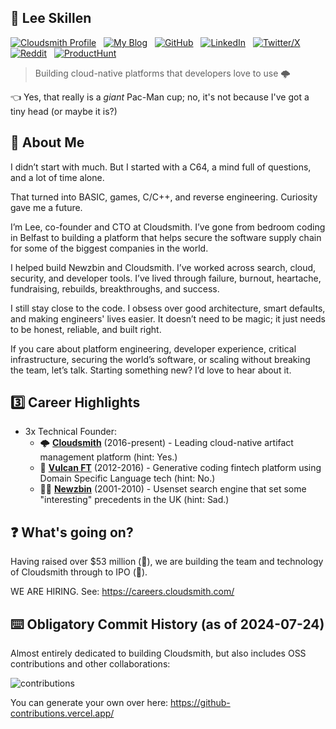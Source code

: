 ## :metal: Lee Skillen

[![Cloudsmith Profile](https://img.shields.io/badge/Profile-2A6FE1?style=for-the-badge&logo=cloudsmith&logoColor=white
)](https://careers.cloudsmith.com/people/2769225-lee-skillen) &nbsp; [![My Blog](https://img.shields.io/badge/My_Blog-b5165b?style=for-the-badge&logo=duck&logoColor=white)](https://skillen.io) &nbsp; [![GitHub](https://img.shields.io/badge/GitHub-100000?style=for-the-badge&logo=github&logoColor=white)](https://github.com/lskillen) &nbsp; [![LinkedIn](https://img.shields.io/badge/LinkedIn-0077B5?style=for-the-badge&logo=linkedin&logoColor=white)](https://linkedin.com/in/lskillen) &nbsp; [![Twitter/X](https://img.shields.io/badge/Twitter\/X-000000?style=for-the-badge&logo=x&logoColor=white)](https://twitter.com/lskillen) &nbsp; [![Reddit](https://img.shields.io/badge/Reddit-FF4500?style=for-the-badge&logo=reddit&logoColor=white)](https://www.reddit.com/user/lskillen/) &nbsp; [![ProductHunt](https://img.shields.io/badge/producthunt-DA552F?style=for-the-badge&logo=producthunt&logoColor=white)](https://www.producthunt.com/@lskillen) 

> Building cloud-native platforms that developers love to use 🌩️

👈 Yes, that really is a *giant* Pac-Man cup; no, it's not because I've got a tiny head (or maybe it is?)

## 👋 About Me

I didn’t start with much. But I started with a C64, a mind full of questions, and a lot of time alone.

That turned into BASIC, games, C/C++, and reverse engineering. Curiosity gave me a future.

I’m Lee, co-founder and CTO at Cloudsmith. I’ve gone from bedroom coding in Belfast to building a platform that helps secure the software supply chain for some of the biggest companies in the world.

I helped build Newzbin and Cloudsmith. I’ve worked across search, cloud, security, and developer tools. I’ve lived through failure, burnout, heartache, fundraising, rebuilds, breakthroughs, and success.

I still stay close to the code. I obsess over good architecture, smart defaults, and making engineers' lives easier. It doesn’t need to be magic; it just needs to be honest, reliable, and built right.

If you care about platform engineering, developer experience, critical infrastructure, securing the world’s software, or scaling without breaking the team, let’s talk. Starting something new? I’d love to hear about it.

## 3️⃣ Career Highlights

- 3x Technical Founder:
  - 🌩️ [**Cloudsmith**](https://cloudsmith.com)  (2016-present) - Leading cloud-native artifact management platform (hint: Yes.)
  - 💸 [**Vulcan FT**](https://github.com/vulcanft) (2012-2016) - Generative coding fintech platform using Domain Specific Language tech (hint: No.)
  - 🏴‍☠️ [**Newzbin**](https://en.wikipedia.org/wiki/Newzbin) (2001-2010) - Usenset search engine that set some "interesting" precedents in the UK (hint: Sad.)

## ❓ What's going on?

Having raised over $53 million (🤑), we are building the team and technology of Cloudsmith through to IPO (🚀).

WE ARE HIRING. See: https://careers.cloudsmith.com/

## ⌨️ Obligatory Commit History (as of 2024-07-24)

Almost entirely dedicated to building Cloudsmith, but also includes OSS contributions and other collaborations:

![contributions](https://github.com/user-attachments/assets/decd7c70-4c00-4d1a-931e-fb0269f05a51)

You can generate your own over here:
https://github-contributions.vercel.app/

<!--
**lskillen/lskillen** is a ✨ _special_ ✨ repository because its `README.md` (this file) appears on your GitHub profile.

Here are some ideas to get you started:

- 🔭 I'm currently working on ...
- 🌱 I'm currently learning ...
- 👯 I'm looking to collaborate on ...
- 🤔 I'm looking for help with ...
- 💬 Ask me about ...
- 📫 How to reach me: ...
- 😄 Pronouns: ...
- ⚡ Fun fact: ...
-->
